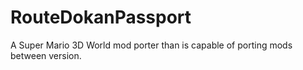 # RouteDokanPassport
 A Super Mario 3D World mod porter than is capable of porting mods between version.
